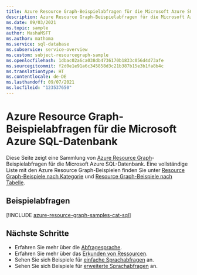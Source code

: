 ```yaml
---
title: Azure Resource Graph-Beispielabfragen für die Microsoft Azure SQL-Datenbank
description: Azure Resource Graph-Beispielabfragen für die Microsoft Azure SQL-Datenbank, die die Verwendung von Ressourcentypen und Tabellen für den Zugriff auf Azure Storage in Zusammenhang mit den Ressourcen und Eigenschaften veranschaulichen.
ms.date: 09/03/2021
ms.topic: sample
author: MashaMSFT
ms.author: mathoma
ms.service: sql-database
ms.subservice: service-overview
ms.custom: subject-resourcegraph-sample
ms.openlocfilehash: 1dbac02a6ca038db4736170b1833c056d4d73afe
ms.sourcegitcommit: f2d0e1e91a6c345858d3c21b387b15e3b1fa8b4c
ms.translationtype: HT
ms.contentlocale: de-DE
ms.lasthandoff: 09/07/2021
ms.locfileid: "123537650"
---
```

# <a name="azure-resource-graph-sample-queries-for-azure-sql-database"></a>Azure Resource Graph-Beispielabfragen für die Microsoft Azure SQL-Datenbank

Diese Seite zeigt eine Sammlung von [Azure Resource Graph](../../governance/resource-graph/overview.md)-Beispielabfragen für die Microsoft Azure SQL-Datenbank. Eine vollständige Liste mit den Azure Resource Graph-Beispielen finden Sie unter [Resource Graph-Beispiele nach Kategorie](../../governance/resource-graph/samples/samples-by-category.md) und [Resource Graph-Beispiele nach Tabelle](../../governance/resource-graph/samples/samples-by-table.md).

## <a name="sample-queries"></a>Beispielabfragen

[!INCLUDE [azure-resource-graph-samples-cat-sql](../../../includes/resource-graph/samples/bycat/azure-sql.md)]

## <a name="next-steps"></a>Nächste Schritte

- Erfahren Sie mehr über die [Abfragesprache](../../governance/resource-graph/concepts/query-language.md).
- Erfahren Sie mehr über das [Erkunden von Ressourcen](../../governance/resource-graph/concepts/explore-resources.md).
- Sehen Sie sich Beispiele für [einfache Sprachabfragen](../../governance/resource-graph/samples/starter.md) an.
- Sehen Sie sich Beispiele für [erweiterte Sprachabfragen](../../governance/resource-graph/samples/advanced.md) an.
